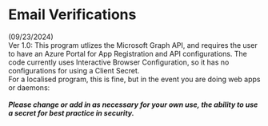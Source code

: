 # Email Verifications

(09/23/2024) <br>
Ver 1.0: This program utlizes the Microsoft Graph API, and requires the user to have an Azure Portal for App Registration and API configurations.
          The code currently uses Interactive Browser Configuration, so it has no configurations for using a Client Secret. <br>
          For a localised program, this is fine, but in the event you are doing web apps or daemons: <br><br> <b><i>Please change or add in as necessary for your own use, the ability to use a secret for best 
          practice in security.</i></b>

